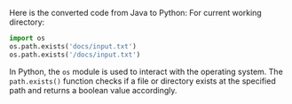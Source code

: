 Here is the converted code from Java to Python:
For current working directory:
```python
import os
os.path.exists('docs/input.txt')
os.path.exists('/docs/input.txt')
```
In Python, the `os` module is used to interact with the operating system. The `path.exists()` function checks if a file or directory exists at the specified path and returns a boolean value accordingly.

